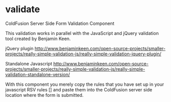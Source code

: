 # validate
ColdFusion Server Side Form Validation Component

This validation works in parallel with the JavaScript and jQuery validation tool created by Benjamin Keen.

jQuery plugin
http://www.benjaminkeen.com/open-source-projects/smaller-projects/really-simple-validation-js/really-simple-validation-jquery-plugin/

Standalone Javascript
http://www.benjaminkeen.com/open-source-projects/smaller-projects/really-simple-validation-js/really-simple-validation-standalone-version/

With this component you merely copy the rules that you have set up in your javascript RSV rules [] and paste them into the ColdFusion server side location where the form is submitted. 
